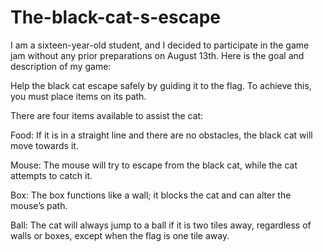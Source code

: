 # The-black-cat-s-escape
I am a sixteen-year-old student, and I decided to participate in the game jam without any prior preparations on August 13th. Here is the goal and description of my game:

Help the black cat escape safely by guiding it to the flag. To achieve this, you must place items on its path.

There are four items available to assist the cat:

Food: If it is in a straight line and there are no obstacles, the black cat will move towards it.

Mouse: The mouse will try to escape from the black cat, while the cat attempts to catch it.

Box: The box functions like a wall; it blocks the cat and can alter the mouse’s path.

Ball: The cat will always jump to a ball if it is two tiles away, regardless of walls or boxes, except when the flag is one tile away.
